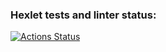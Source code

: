 ### Hexlet tests and linter status:
[![Actions Status](https://github.com/Sgutierrezgf/fullstack-javascript-project-138/actions/workflows/hexlet-check.yml/badge.svg)](https://github.com/Sgutierrezgf/fullstack-javascript-project-138/actions)